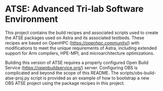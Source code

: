 # ATSE: Advanced Tri-lab Software Environment

This project contains the build recipes and associated scripts used to create
the ATSE packages used on Astra and its associated testbeds. These recipes are
based on OpenHPC (https://openhpc.community/) with modifications to meet the
unique requirements of Astra, including extended support for Arm compilers,
HPE-MPI, and microarchitecture optimizations.

Building this version of ATSE requires a properly configured Open Build Service
(https://openbuildservice.org/) server. Configuring OBS is complicated and
beyond the scope of this README. The scripts/obs-build-atse-proj.py script is
provided as an example of how to bootstrap a new OBS ATSE project using the
package recipes in this project.
